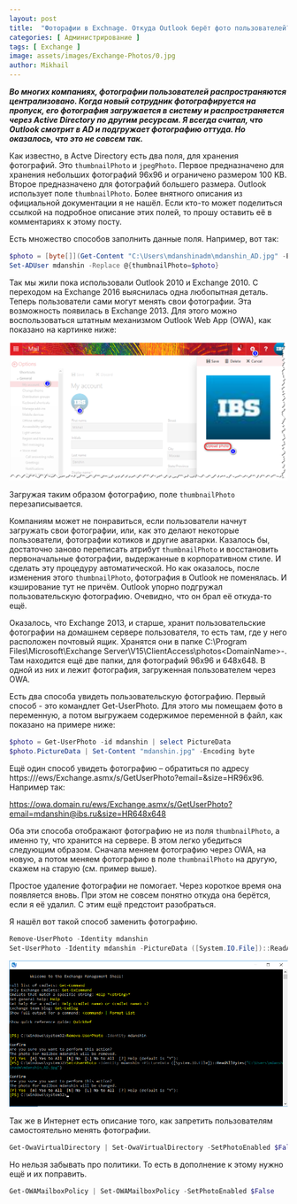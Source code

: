 ```yaml
---
layout: post
title:  "Фоторафии в Exchnage. Откуда Outlook берёт фото пользователей?"
categories: [ Администрирование ]
tags: [ Exchange ]
image: assets/images/Exchange-Photos/0.jpg
author: Mikhail
---
```

***Во многих компаниях, фотографии пользователей распространяются централизовано. Когда новый сотрудник фотографируется на пропуск, его фотография загружается в систему и распространяется через Active Directory по другим ресурсам. Я всегда считал, что Outlook смотрит в AD и подгружает фотографию оттуда. Но оказалось, что это не совсем так.***

Как известно, в Actve Directory есть два поля, для хранения фотографий. Это `thumbnailPhoto` и `jpegPhoto`. Первое предназначено для хранения небольших фотографий 96x96 и ограничено размером 100 KB. Второе предназначено для фотографий большего размера. Outlook использует поле `thumbnailPhoto`. Более внятного описания из официальной документации я не нашёл. Если кто-то может поделиться ссылкой на подробное описание этих полей, то прошу оставить её в комментариях к этому посту.

Есть множество способов заполнить данные поля. Например, вот так:

```powershell
$photo = [byte[]](Get-Content "C:\Users\mdanshinadm\mdanshin_AD.jpg" -Encoding byte)
Set-ADUser mdanshin -Replace @{thumbnailPhoto=$photo}
```

Так мы жили пока использовали Outlook 2010 и Exchange 2010. С переходом на Exchange 2016 выяснилась одна любопытная деталь. Теперь пользователи сами могут менять свои фотографии. Эта возможность появилась в Exchange 2013. Для этого можно воспользоваться штатным механизмом Outlook Web App (OWA), как показано на картинке ниже:

![Exchange-Photos/1.png](/assets/images/Exchange-Photos/1.png)

Загружая таким образом фотографию, поле `thumbnailPhoto` перезаписывается.

Компаниям может не понравиться, если пользователи начнут загружать свои фотографии, или, как это делают некоторые пользователи, фотографии котиков и другие аватарки. Казалось бы, достаточно заново переписать атрибут `thumbnailPhoto` и восстановить первоначальные фотографии, выдержанные в корпоративном стиле. И сделать эту процедуру автоматической. Но как оказалось, после изменения этого `thumbnailPhoto`, фотография в Outlook не поменялась. И кэширование тут не причём. Outlook упорно подгружал пользовательскую фотографию. Очевидно, что он брал её откуда-то ещё.

Оказалось, что Exchange 2013, и старше, хранит пользовательские фотографии на домашнем сервере пользователя, то есть там, где у него расположен почтовый ящик. Хранятся они в папке C:\Program Files\Microsoft\Exchange Server\V15\ClientAccess\photos\<DomainName>-<GUID>. Там находится ещё две папки, для фотографий 96x96 и 648x648. В одной из них и лежит фотография, загруженная пользователем через OWA.

Есть два способа увидеть пользовательскую фотографию. Первый способ - это командлет Get-UserPhoto. Для этого мы помещаем фото в переменную, а потом выгружаем содержимое переменной в файл, как показано на примере ниже:

```powershell
$photo = Get-UserPhoto -id mdanshin | select PictureData 
$photo.PictureData | Set-Content "mdanshin.jpg" -Encoding byte 
```

Ещё один способ увидеть фотографию – обратиться по адресу https://<EWS URL>/ews/Exchange.asmx/s/GetUserPhoto?email=<USER EMAIL>&size=HR96x96. Например так:

https://owa.domain.ru/ews/Exchange.asmx/s/GetUserPhoto?email=mdanshin@ibs.ru&size=HR648x648

Оба эти способа отображают фотографию не из поля `thumbnailPhoto`, а именно ту, что хранится на сервере. В этом легко убедиться следующим образом. Сначала меняем фотографию через OWA, на новую, а потом меняем фотографию в поле `thumbnailPhoto` на другую, скажем на старую (см. пример выше).

Простое удаление фотографии не помогает. Через короткое время она появляется вновь. При этом не совсем понятно откуда она берётся, если я её удалил. С этим ещё предстоит разобраться.

Я нашёл вот такой способ заменить фотографию.

```powershell
Remove-UserPhoto -Identity mdanshin
Set-UserPhoto -Identity mdanshin -PictureData ([System.IO.File])::ReadAllBytes("mdanshin_AD.jpg")
```

![Exchange-Photos/2.png](/assets/images/Exchange-Photos/2.png)

Так же в Интернет есть описание того, как запретить пользователям самостоятельно менять фотографии.

```powershell
Get-OwaVirtualDirectory | Set-OwaVirtualDirectory -SetPhotoEnabled $False 
```

Но нельзя забывать про политики. То есть в дополнение к этому нужно ещё и их поправить.

```powershell
Get-OWAMailboxPolicy | Set-OWAMailboxPolicy -SetPhotoEnabled $False 
```
